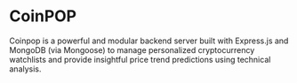 # CoinPOP
Coinpop is a powerful and modular backend server built with Express.js and MongoDB (via Mongoose) to manage personalized cryptocurrency watchlists and provide insightful price trend predictions using technical analysis.
